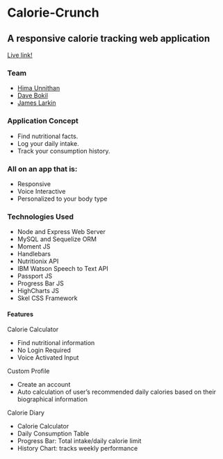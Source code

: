 # Calorie-Crunch

## A responsive calorie tracking web application
[Live link!](https://caloriecrunch.herokuapp.com/)

### Team
* [Hima Unnithan](https://github.com/himapratap) 
* [Dave Bokil](https://github.com/davebokil)
* [James Larkin](https://github.com/jjlarkin)

### Application Concept
* Find nutritional facts.
* Log your daily intake.
* Track your consumption history.

### All on an app that is:
* Responsive
* Voice Interactive
* Personalized to your body type

### Technologies Used
* Node and Express Web Server
* MySQL and Sequelize ORM
* Moment JS
* Handlebars
* Nutritionix API
* IBM Watson Speech to Text API
* Passport JS
* Progress Bar JS
* HighCharts JS
* Skel CSS Framework

#### Features
Calorie Calculator
* Find nutritional information
* No Login Required
* Voice Activated Input

Custom Profile
* Create an account
* Auto calculation of user’s recommended daily calories based on their biographical information

Calorie Diary
* Calorie Calculator
* Daily Consumption Table
* Progress Bar: Total intake/daily calorie limit
* History Chart: tracks weekly performance


